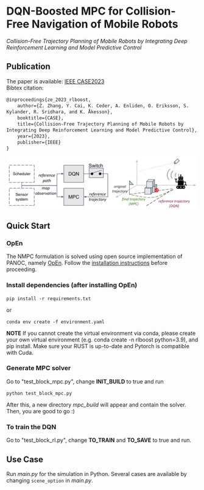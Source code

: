 # DQN-Boosted MPC for Collision-Free Navigation of Mobile Robots
*Collision-Free Trajectory Planning of Mobile Robots by Integrating
Deep Reinforcement Learning and Model Predictive Control*

## Publication
The paper is available: [IEEE CASE2023](https://ieeexplore.ieee.org/document/10260515) \
Bibtex citation:
```
@inproceedings{ze_2023_rlboost,  
    author={Z. Zhang, Y. Cai, K. Ceder, A. Enliden, O. Eriksson, S. Kylander, R. Sridhara, and K. Åkesson},  
    booktitle={CASE},   
    title={Collision-Free Trajectory Planning of Mobile Robots by Integrating Deep Reinforcement Learning and Model Predictive Control},
    year={2023},
    publisher={IEEE}
}
```

![Example](doc/cover.png "Example")

## Quick Start
### OpEn
The NMPC formulation is solved using open source implementation of PANOC, namely [OpEn](https://alphaville.github.io/optimization-engine/). Follow the [installation instructions](https://alphaville.github.io/optimization-engine/docs/installation) before proceeding. 

### Install dependencies (after installing OpEn)
```
pip install -r requirements.txt
```
or
```
conda env create -f environment.yaml
```
**NOTE** If you cannot create the virtual environment via conda, please create your own virtual environment (e.g. conda create -n rlboost python=3.9), and pip install.
Make sure your RUST is up-to-date and Pytorch is compatible with Cuda. 

### Generate MPC solver
Go to "test_block_mpc.py", change **INIT_BUILD** to true and run
```
python test_block_mpc.py
```
After this, a new directory *mpc_build* will appear and contain the solver. Then, you are good to go :)

### To train the DQN
Go to "test_block_rl.py", change **TO_TRAIN** and **TO_SAVE** to true and run.

## Use Case
Run *main.py* for the simulation in Python. Several cases are available by changing ```scene_option``` in *main.py*.





